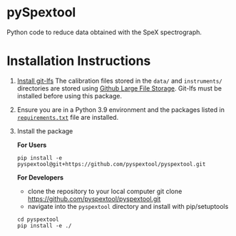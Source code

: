 # pySpextool
Python code to reduce data obtained with the SpeX spectrograph.

# Installation Instructions
1) [Install git-lfs](https://docs.github.com/en/repositories/working-with-files/managing-large-files/installing-git-large-file-storage) 
The calibration files stored in the `data/` and `instruments/` directories
are stored using [Github Large File Storage](https://docs.github.com/en/repositories/working-with-files/managing-large-files). Git-lfs must be installed before using this package.

2) Ensure you are in a Python 3.9 environment and the packages listed in [`requirements.txt`](https://github.com/pyspextool/pyspextool/blob/main/requirements.txt) file are installed.

3) Install the package

   **For Users**
    ```
    pip install -e pyspextool@git+https://github.com/pyspextool/pyspextool.git
    ```

    **For Developers**
    * clone the repository to your local computer
    git clone https://github.com/pyspextool/pyspextool.git
    * navigate into the `pyspextool` directory and install with pip/setuptools
    
    ```
    cd pyspextool
    pip install -e ./
    ```

